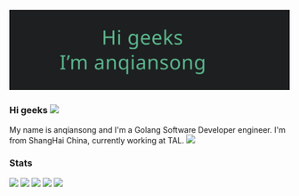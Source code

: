 ![anqiansong](anqiansong.svg)

### Hi geeks <img src="https://raw.githubusercontent.com/anqiansong/anqiansong/master/wave.gif" width="30px"> 
My name is anqiansong and I'm a Golang Software Developer engineer. I'm from ShangHai China, currently working at TAL. 
<img src="https://cdn.dribbble.com/users/600557/screenshots/3625204/untitled-1.gif" width=345px style="float"/>

### Stats

[![](https://raw.githubusercontent.com/anqiansong/anqiansong/main/profile-summary-card-output/github/0-profile-details.svg)](https://github.com/anqiansong/anqiansong)
[![](https://raw.githubusercontent.com/anqiansong/anqiansong/main/profile-summary-card-output/github/1-repos-per-language.svg)](https://github.com/anqiansong/anqiansong) [![](https://raw.githubusercontent.com/anqiansong/anqiansong/main/profile-summary-card-output/github/2-most-commit-language.svg)](https://github.com/vn7n24fzkq/github-profile-summary-cards)
[![](https://raw.githubusercontent.com/anqiansong/anqiansong/main/profile-summary-card-output/github/3-stats.svg)](https://github.com/anqiansong/anqiansong) [![](https://raw.githubusercontent.com/anqiansong/anqiansong/main/profile-summary-card-output/github/4-productive-time.svg)](https://github.com/vn7n24fzkq/github-profile-summary-cards)
